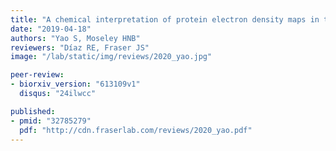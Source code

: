 ```yaml
---
title: "A chemical interpretation of protein electron density maps in the worldwide protein data bank"
date: "2019-04-18"
authors: "Yao S, Moseley HNB"
reviewers: "Díaz RE, Fraser JS"
image: "/lab/static/img/reviews/2020_yao.jpg"

peer-review:
- biorxiv_version: "613109v1"
  disqus: "24ilwcc"

published:
- pmid: "32785279"
  pdf: "http://cdn.fraserlab.com/reviews/2020_yao.pdf"
---
```

